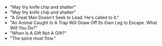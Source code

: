 * "May thy knife chip and shatter"
* "May thy knife chip and shatter"
* "A Great Man Doesn't Seek to Lead. He's called to it."
* "An Animal Caught In A Trap Will Gnaw Off Its Own Leg to Escape. What Will You Do?"
* "When Is A Gift Not A Gift?"
* "The spice must flow."
